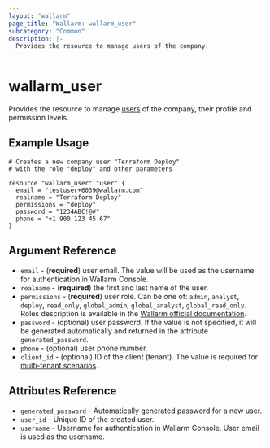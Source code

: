```yaml
---
layout: "wallarm"
page_title: "Wallarm: wallarm_user"
subcategory: "Common"
description: |-
  Provides the resource to manage users of the company.
---
```


# wallarm_user

Provides the resource to manage [users][1] of the company, their profile and permission levels.

## Example Usage

```hcl
# Creates a new company user "Terraform Deploy"
# with the role "deploy" and other parameters

resource "wallarm_user" "user" {
  email = "testuser+6039@wallarm.com"
  realname = "Terraform Deploy"
  permissions = "deploy"
  password = "1234ABC!@#"
  phone = "+1 900 123 45 67"
}
```

## Argument Reference

* `email` - (**required**) user email. The value will be used as the username for authentication in Wallarm Console.
* `realname` - (**required**) the first and last name of the user.
* `permissions` - (**required**) user role. Can be one of: `admin`, `analyst`, `deploy`, `read_only`, `global_admin`, `global_analyst`, `global_read_only`. Roles description is available in the [Wallarm official documentation](https://docs.wallarm.com/user-guides/settings/users/#user-roles).
* `password` - (optional) user password. If the value is not specified, it will be generated automatically and returned in the attribute `generated_password`.
* `phone` - (optional) user phone number.
* `client_id` - (optional) ID of the client (tenant). The value is required for [multi-tenant scenarios][2].

## Attributes Reference

* `generated_password` - Automatically generated password for a new user.
* `user_id` - Unique ID of the created user.
* `username` - Username for authentication in Wallarm Console. User email is used as the username.

[1]: https://docs.wallarm.com/user-guides/settings/users/
[2]: https://docs.wallarm.com/installation/multi-tenant/overview/
